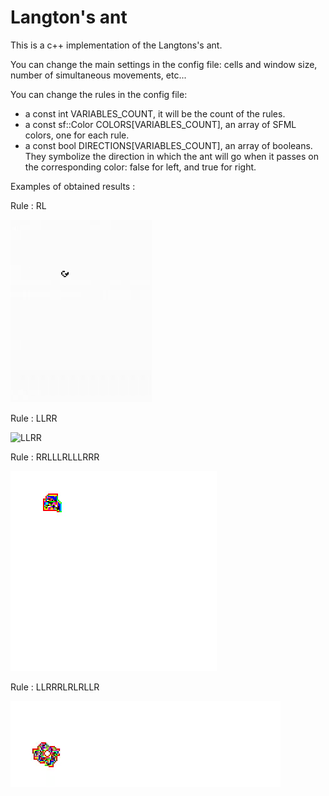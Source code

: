 # Langton's ant

This is a c++ implementation of the Langtons's ant.

You can change the main settings in the config file: cells and window size, number of simultaneous movements, etc...

You can change the rules in the config file:
- a const int VARIABLES_COUNT, it will be the count of the rules.
- a const sf::Color COLORS[VARIABLES_COUNT], an array of SFML colors, one for each rule.
- a const bool DIRECTIONS[VARIABLES_COUNT], an array of booleans. They symbolize the direction in which the ant will go when it passes on the corresponding color: false for left, and true for right.

Examples of obtained results :

Rule : RL

![RL](RL.gif)

Rule : LLRR

![LLRR](LLRR.gif)

Rule : RRLLLRLLLRRR

![RRLLLRLLLRRR](RRLLLRLLLRRR.gif)

Rule : LLRRRLRLRLLR

![LLRRRLRLRLLR](LLRRRLRLRLLR.gif)
